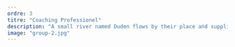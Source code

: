 ```yaml
---
ordre: 3
titre: "Coaching Professionel"
description: "A small river named Duden flows by their place and supplies it with the necessary regelialia."
image: "group-2.jpg"
---
```

